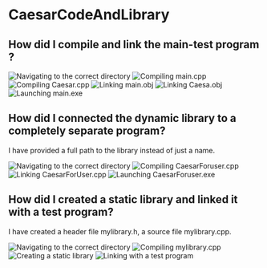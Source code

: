# CaesarCodeAndLibrary

## How did I compile and link the main-test program ?

![Navigating to the correct directory]()
![Compiling main.cpp]()
![Compiling Caesar.cpp]()
![Linking main.obj]()
![Linking Caesa.obj]()
![Launching main.exe]()

## How did I connected the dynamic library to a completely separate program?

I have provided a full path to the library instead of just a name.

![Navigating to the correct directory]()
![Compiling CaesarForuser.cpp]()
![Linking CaesarForUser.cpp]()
![Launching CaesarForuser.exe]()

## How did I created a static library and linked it with a test program?

I have created a header file mylibrary.h, a source file mylibrary.cpp.

![Navigating to the correct directory]()
![Compiling mylibrary.cpp]()
![Creating a static library]()
![Linking with a test program]()

